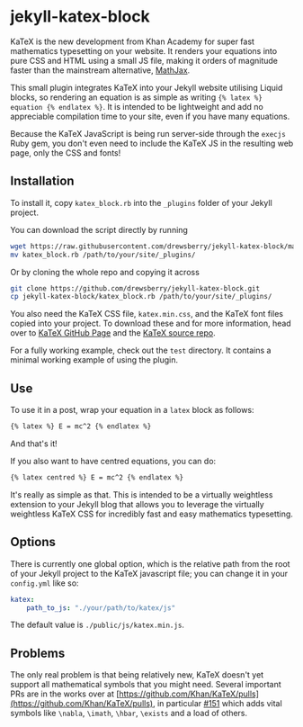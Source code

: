 jekyll-katex-block
==================

KaTeX is the new development from Khan Academy for super fast mathematics typesetting on your website. It renders your equations into pure CSS and HTML using a small JS file, making it orders of magnitude faster than the mainstream alternative, [MathJax](http://www.mathjax.org/).

This small plugin integrates KaTeX into your Jekyll website utilising Liquid blocks, so rendering an equation is as simple as writing `{% latex %} equation {% endlatex %}`. It is intended to be lightweight and add no appreciable compilation time to your site, even if you have many equations.

Because the KaTeX JavaScript is being run server-side through the `execjs` Ruby gem, you don't even need to include the KaTeX JS in the resulting web page, only the CSS and fonts!

Installation
------------

To install it, copy `katex_block.rb` into the `_plugins` folder of your Jekyll project.

You can download the script directly by running

```bash
wget https://raw.githubusercontent.com/drewsberry/jekyll-katex-block/master/katex_block.rb
mv katex_block.rb /path/to/your/site/_plugins/
```

Or by cloning the whole repo and copying it across

```bash
git clone https://github.com/drewsberry/jekyll-katex-block.git
cp jekyll-katex-block/katex_block.rb /path/to/your/site/_plugins/
```

You also need the KaTeX CSS file, `katex.min.css`, and the KaTeX font files copied into your project. To download these and for more information, head over to [KaTeX GitHub Page](http://khan.github.io/KaTeX) and the [KaTeX source repo](https://github.com/Khan/KaTeX).

For a fully working example, check out the `test` directory. It contains a minimal working example of using the plugin.

Use
---

To use it in a post, wrap your equation in a `latex` block as follows:

```markdown
{% latex %} E = mc^2 {% endlatex %}
```

And that's it!

If you also want to have centred equations, you can do:

```markdown
{% latex centred %} E = mc^2 {% endlatex %}
```

It's really as simple as that. This is intended to be a virtually weightless extension to your Jekyll blog that allows you to leverage the virtually weightless KaTeX CSS for incredibly fast and easy mathematics typesetting.

Options
-------

There is currently one global option, which is the relative path from the root of your Jekyll project to the KaTeX javascript file; you can change it in your `config.yml` like so:

```yaml
katex:
    path_to_js: "./your/path/to/katex/js"
```

The default value is `./public/js/katex.min.js`.

Problems
--------

The only real problem is that being relatively new, KaTeX doesn't yet support all mathematical symbols that you might need. Several important PRs are in the works over at [https://github.com/Khan/KaTeX/pulls](https://github.com/Khan/KaTeX/pulls), in particular [#151](https://github.com/Khan/KaTeX/pull/151) which adds vital symbols like `\nabla`, `\imath`, `\hbar`, `\exists` and a load of others.

